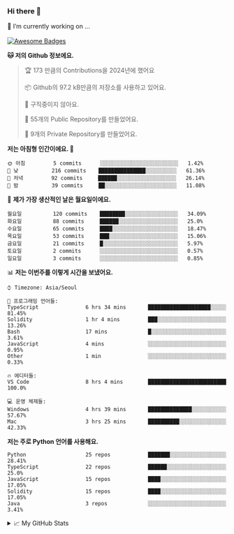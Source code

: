 ### Hi there 👋 
🔭 I’m currently working on ... </br></br>
[![Awesome Badges](https://img.shields.io/badge/Introduce-EN-green.svg)](https://github.com/tlatkdgus1/tlatkdgus1/blob/main/README.md.en)

<!--START_SECTION:waka-->
**🐱 저의 Github 정보에요.** 

> 🏆 173 만큼의 Contributions을 2024년에 했어요
 > 
> 📦 Github의 97.2 kB만큼의 저장소를 사용하고 있어요. 
 > 
> 🚫 구직중이지 않아요.
 > 
> 📜 55개의 Public Repository를 만들었어요. 
 > 
> 🔑 9개의 Private Repository를 만들었어요.  

**저는 아침형 인간이에요. 🐤** 

```text
🌞 아침         5 commits      ░░░░░░░░░░░░░░░░░░░░░░░░░   1.42% 
🌆 낮　         216 commits    ███████████████░░░░░░░░░░   61.36% 
🌃 저녁         92 commits     ██████░░░░░░░░░░░░░░░░░░░   26.14% 
🌙 밤　         39 commits     ██░░░░░░░░░░░░░░░░░░░░░░░   11.08%

```
📅 **제가 가장 생산적인 날은 월요일이에요.** 

```text
월요일          120 commits    ████████░░░░░░░░░░░░░░░░░   34.09% 
화요일          88 commits     ██████░░░░░░░░░░░░░░░░░░░   25.0% 
수요일          65 commits     ████░░░░░░░░░░░░░░░░░░░░░   18.47% 
목요일          53 commits     ███░░░░░░░░░░░░░░░░░░░░░░   15.06% 
금요일          21 commits     █░░░░░░░░░░░░░░░░░░░░░░░░   5.97% 
토요일          2 commits      ░░░░░░░░░░░░░░░░░░░░░░░░░   0.57% 
일요일          3 commits      ░░░░░░░░░░░░░░░░░░░░░░░░░   0.85%

```


📊 **저는 이번주를 이렇게 시간을 보냈어요.** 

```text
⌚︎ Timezone: Asia/Seoul

💬 프로그래밍 언어들: 
TypeScript               6 hrs 34 mins       ████████████████████░░░░░   81.45% 
Solidity                 1 hr 4 mins         ███░░░░░░░░░░░░░░░░░░░░░░   13.26% 
Bash                     17 mins             █░░░░░░░░░░░░░░░░░░░░░░░░   3.61% 
JavaScript               4 mins              ░░░░░░░░░░░░░░░░░░░░░░░░░   0.95% 
Other                    1 min               ░░░░░░░░░░░░░░░░░░░░░░░░░   0.33%

🔥 에디터들: 
VS Code                  8 hrs 4 mins        █████████████████████████   100.0%

💻 운영 체제들: 
Windows                  4 hrs 39 mins       ██████████████░░░░░░░░░░░   57.67% 
Mac                      3 hrs 25 mins       ██████████░░░░░░░░░░░░░░░   42.33%

```

**저는 주로 Python 언어를 사용해요.** 

```text
Python                   25 repos            ███████░░░░░░░░░░░░░░░░░░   28.41% 
TypeScript               22 repos            ██████░░░░░░░░░░░░░░░░░░░   25.0% 
JavaScript               15 repos            ████░░░░░░░░░░░░░░░░░░░░░   17.05% 
Solidity                 15 repos            ████░░░░░░░░░░░░░░░░░░░░░   17.05% 
Java                     3 repos             ░░░░░░░░░░░░░░░░░░░░░░░░░   3.41%

```



<!--END_SECTION:waka-->

<details>
<summary>📈 My GitHub Stats</summary>
<p align="center"> <img src="https://github-readme-stats.vercel.app/api?username=tlatkdgus1&show_icons=true" alt="tlatkdgus1" />
</details>
